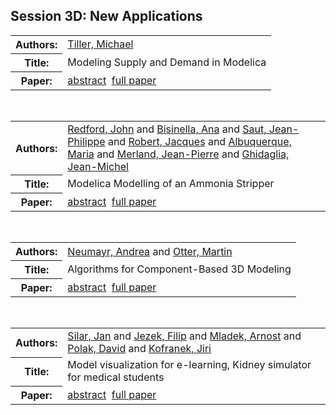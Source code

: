 <h2>Session 3D: New Applications</h2>

<!-- Begin papers -->
<table>
<tr><th>Authors:</th><td>
<a href="../authors/author_239.html">Tiller, Michael</a>
</td></tr>
<tr><th>Title:  </th><td>Modeling Supply and Demand in Modelica</td></tr>
<tr><th>Paper:  </th><td><a href="../abstracts/Modelica2019abstract3D1.pdf">abstract</a>&nbsp;&nbsp;<a href="../papers/Modelica2019paper3D1.pdf">full paper</a></td></tr>
</table>
<br>
<table>
<tr><th>Authors:</th><td>
<a href="../authors/author_199.html">Redford, John</a> and 
<a href="../authors/author_023.html">Bisinella, Ana</a> and 
<a href="../authors/author_208.html">Saut, Jean-Philippe</a> and 
<a href="../authors/author_201.html">Robert, Jacques</a> and 
<a href="../authors/author_002.html">Albuquerque, Maria</a> and 
<a href="../authors/author_163.html">Merland, Jean-Pierre</a> and 
<a href="../authors/author_077.html">Ghidaglia, Jean-Michel</a>
</td></tr>
<tr><th>Title:  </th><td>Modelica Modelling of an Ammonia Stripper</td></tr>
<tr><th>Paper:  </th><td><a href="../abstracts/Modelica2019abstract3D2.pdf">abstract</a>&nbsp;&nbsp;<a href="../papers/Modelica2019paper3D2.pdf">full paper</a></td></tr>
</table>
<br>
<table>
<tr><th>Authors:</th><td>
<a href="../authors/author_175.html">Neumayr, Andrea</a> and 
<a href="../authors/author_183.html">Otter, Martin</a>
</td></tr>
<tr><th>Title:  </th><td>Algorithms for Component-Based 3D Modeling</td></tr>
<tr><th>Paper:  </th><td><a href="../abstracts/Modelica2019abstract3D3.pdf">abstract</a>&nbsp;&nbsp;<a href="../papers/Modelica2019paper3D3.pdf">full paper</a></td></tr>
</table>
<br>
<table>
<tr><th>Authors:</th><td>
<a href="../authors/author_224.html">Silar, Jan</a> and 
<a href="../authors/author_117.html">Jezek, Filip</a> and 
<a href="../authors/author_167.html">Mladek, Arnost</a> and 
<a href="../authors/author_190.html">Polak, David</a> and 
<a href="../authors/author_129.html">Kofranek, Jiri</a>
</td></tr>
<tr><th>Title:  </th><td>Model visualization for e-learning, Kidney simulator for medical students</td></tr>
<tr><th>Paper:  </th><td><a href="../abstracts/Modelica2019abstract3D4.pdf">abstract</a>&nbsp;&nbsp;<a href="../papers/Modelica2019paper3D4.pdf">full paper</a></td></tr>
</table>
<br>
<!-- End papers -->